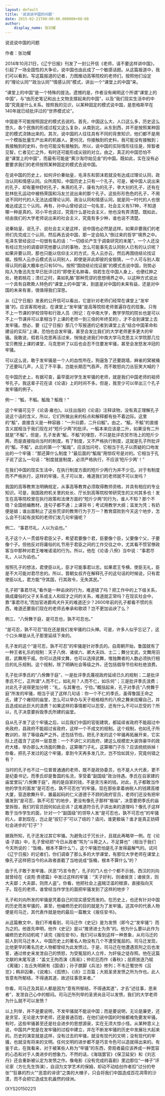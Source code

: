 ```yaml
---
layout: default
title: '说说说中国的问题'
date: 2015-02-21T00:00:00.000000+08:00
author:
    display_name: 张功耀
---
```


说说说中国的问题

作者：张功耀

2014年10月21日，《辽宁日报》刊发了一封公开信《老师，请不要这样讲中国》，引起了一场全国性的大争论，说中国也由此成了一个敏感话题。从这篇报道中，我们可以看到，写这篇报道的记者，力图推动高等院校的老师们，按照他们设定的“理论认同”“政治认同”“情感认同”模式，讲出一个“课堂上的中国”来。

“课堂上的中国”是一个特殊的提法。遗憾的是，作者没有阐明这个所谓“课堂上的中国”，与“由历史笔记和出土文物支撑起来的中国”，以及“我们现实生活中的中国”究竟是什么关系。按照我的见识，以某种固定的模式说中国，是恩格斯早在140年就已经批评过的“世界模式论”。

中国是不可能按照固定的模式去说的。首先，中国这么大，人口这么多，历史这么悠久，各个民族的形成过程又这么复杂，从南到北，从东到西，并不是按照某种固定的模式浇铸出来的。其次，说中国的人往往具有不同的背景知识，他们都不是用一个模版批量生产出来的机器人。更何况，你接触到的史料，我可能没有接触到；我接触到的史料，你也可能没有接触到。所以，说中国的实际情形往往是，除智者见智，仁者见仁之外，有时还可能形成尖锐的对立。由之，真正的中国恐怕不是“课堂上的中国”，而最有可能是“黄沙淘尽始见金”的中国。既如此，实在没有必要要求我们的老师按照某种固定的模式去说中国。

在说中国的历史上，如何评价秦始皇，毛泽东和郭沫若就没有达成过理论认同，政治认同和情感认同。众所周知，中国历史上只有一个孔子。可是，被中国人说出来的孔子，却有董仲舒的孔子，朱熹的孔子，康有为的孔子，李大钊的孔子，还有在批林批孔运动中被杨荣国和冯友兰说出来的那个孔子。这些形形色色的孔子，不用说不同时代的人无法达成理论认同、政治认同和情感认同，就是同一时代的人也很难达成这三个认同。再有，孙中山曾经说过一句名言，社会主义有57种，不知道哪一种是真的。邓小平也说过，究竟什么是社会主义，他也没有弄清楚。既如此，经由我们的大学老师说出来的社会主义，究竟有多少种，谁也说不清楚。

说秦始皇、说孔子、说社会主义是这样，说中国也必然是这样。如果非要我们的老师们先完成三个认同，然后再去说中国，那一定会陷入“倒过来的哲学”境界之中。毛泽东曾经说过一句很有名的话：“一切结论产生于调查研究的末尾”。一个人还没有经过充分的调查研究他要认识的事物，怎么可能事先去认同别人已有的认识呢？如果非要认同，那也只能以信仰主义的方式，先人云亦云，然后再围绕结论找证据。按照人云亦云模式去认同别人，即使是非此即彼的金银猜，一个人可与别人取得认同的最大概率也只有50％。按照“围绕结论找证据”的模式去说中国，则势必陷入为鲁迅先生早已批评过的“即使无名肿毒，倘若生在中国人身上，也便红肿之处，艳若桃花；溃烂之时，美如乳酪”那种荒谬的思想境界之中。以这种方式说出一个具有自欺欺人特色的“课堂上的中国”来，到底是对中国的未来有益，还是对中国的未来有害，很值得我们深思。

从《辽宁日报》发表的公开信可以看出，它是针对老师们经常在课堂上“发牢骚”的。应该客观地说，在课堂上“发牢骚”是高等院校老师普遍存在的现象。只有不上一节课的学校领导和行政人员（附记：在中南大学，教学学院的院长也是可以不上一节课并可以拿相当于上课的老师一到三倍的年终奖的），才不会到课堂上去发牢骚。想必，要《辽宁日报》那几个写报道的记者到课堂上去“结合中国革命和建设的实际”上课，恐怕也会发牢骚，甚至会发比我们的大学老师更多更大的牢骚。我敢说，假若马克思再活过来，悄悄走进我们中南大学马克思主义学院那几位宝贝教授上课的课堂，马克思听了以后也会忍不住要发牢骚，甚至会发怒发冲冠的牢骚。

可以这么说，敢于发牢骚是一个人的血性所在。狗逼急了还要跳墙，麻雀的窝被捅了还要叫几声，人见了不平事，岂能长期忍气吞声，而不敢怒向刀丛狂笑大喊的？

在中国历史上，有据可查，最早面对学生发牢骚的老师，就是我们中国老师的祖师爷孔子。我这辈子花在读《论语》上的时间不多。但是，我至少可以举出三个孔子发牢骚的例子。

例一：“觚，不觚。觚哉？觚哉！”

这个牢骚可见于《论语·雍也》。以往出版的《论语》注释读物，没有真正理解孔子说这个话的含义，所以，它们所做出来的标点和解释都有些不着边际。这里的“觚”，直接含义是一种容器：“一升曰爵，二升曰觚”。由之，“觚，不觚”的直接含义就相当于我们现在对“短斤少两”的批评。一觚本来应该是二升，如果没有二升就是“不觚”。但是，孔子发表“觚，不觚”的埋怨，不只是批评农贸市场上的短斤少两，而是直接指向当时的制度。有了制度，又不严格执行制度，这就是孔子所批评的“觚，不觚”。此后的第一个“觚哉”，应该加问号，它相当于孔子以质疑的口吻发出的一个牢骚：“那还算什么制度？”最后面的“觚哉”用惊叹号是对的。它相当于孔子说了这么一句话：“制度就是制度，必须严格执行，不应该‘短斤少两’！”

在我们中国的现实生活中，在执行制度方面的短斤少两行为并不少见。对于有制度而不严格执行，这样的牢骚，孔子可以发，难道我们的老师就不可以发吗？

我国的高等教育法明确规定，从事高等教育必须取得教师资格，并具有相应的专业知识。可是，我国政府机关里的处长、厅长到高等院校带研究生的又何其多也！发生在高等院校里在执行政策和法律方面的“短斤少两”的行为，谁人不知？那个不晓？全国统编教材，连句子都不通；上课背书；考试用教学大纲；滥发为凭；有奶便是娘；谁出面制止了这些荒谬的教育行为于万一？教育腐败到今天这个地步，怎么会不引起有良知的老师们发几句牢骚呢？

例二、“事君尽礼，人以为谄也。”

孔子这个人一贯倡导君臣父子，希望君要像个君，臣要像个臣，父要像个父，子要像个子。但他反对将庸俗的礼节用于君臣之间的工作交往之中，尤其看不惯官僚政客当中那种对君王唯唯诺诺的行为。所以，他在《论语·八佾》当中说：“事君尽礼，人以为谄也。”

按照孔子的想法，君使臣以礼，臣才可能事君以忠。如果君王专横，使臣无礼，臣是不大可能对君尽忠的。所以，晋朝女叔齐在解释孔子的这句话的时候说，只有君使臣以礼，君方能“守其国，行其政令，无失其民。”

孔子把“事君尽礼”看作是一种谄谀的行为，难道错了吗？把工作中的上下级关系，搞成庸俗的父子关系或主人和奴才之间的关系，难道就正常吗？在现实社会中，靠“事君尽礼”而加官进爵鸡犬升天的难道还少？2600年前的孔子都看不惯的东西，难道还要我们现在的老师去奉承和歌颂？岂不更加谄谀了么？

例三、“八佾舞于庭，是可忍也，孰不可忍也。”

“是可忍，孰不可忍”现在还是我们发牢骚的口头禅。可是，许多人似乎忘记了，这个口头禅是从孔子那里延续下来的。

孔子发的这个“是可忍，孰不可忍”的牢骚是针对季氏的。自周朝开始，鲁国就有了一种王者礼乐的规制：天子八佾、诸侯六、卿大夫四、士二；舞分文武，文舞用羽扇，武舞用干戚。你可以选择文舞，也可以选择武舞，惟独舞者的人数必须执行相应的礼乐规制。这个规制，除了明确社会等级之外，还包括倡导节俭和杜绝浪费。

孔子批评季氏的“八佾舞于庭”，一是批评季氏蔑视政府延续已久的规制；二是批评季氏不仁，正所谓“人而不仁，如礼何？人而不仁，如乐何”；三是批评季氏浪费；对此孔子说得更加分明：“礼，与其奢也，宁俭。”概括起来，孔子对季氏“八佾舞于庭”所发的牢骚，相当于说了这样几句话：你一个不仁的季氏，虽得鲁国王命之氏，建了个雍彻的庙堂，怎么可以举办与天子规格相齐的八佾之舞来炫耀自己，并且造成如此巨大的浪费？如果这样的事情都可以忍受，还有什么不可以忍受的？所以，孔子决意要拆毁季氏所建的庙堂。

自从孔子发了这个牢骚之后，以后我们中国的官衙建筑，都延续省政府不能超过中央政府，县政府不能超过省政府，这样一个不成文的规制。这个规制，也如孔子所教训的，除了等级森严之外，还包括节俭。把孔子发的这个牢骚再拓展开来，它实际上还蕴含了这样一层意思：一个不讲仁义的政府，建这么规模宏大装饰豪华的政府大楼，举办那么大场面的舞会，这算哪门子礼，这算哪门子乐？应该统统拆掉！你看，把孔子发过的这个牢骚，拿到今天再多发几次，岂不恰如其分，究竟何错之有？

当时的孔子也不过一位普普通通的老师，既不是政协委员，也不是人大代表，更不是纪委书记，而季氏却是鲁国的名流，享受着“副国级”政治待遇。季氏在自家建的庙堂里玩“八佾舞于庭”，用的是自家的钱，不是贪污来的钱。对此，孔子都敢当作他的学生的面发“是可忍也，孰不可忍也”的牢骚，现在那些拿着纳税人的钱建高楼大厦，营造歌舞升平，置最起码的仁义道德于不顾的政府官员，老师们还没有把牢骚发到“是可忍，孰不可忍”的地步，更没有像孔子那样“极端”，决意要把季氏的庙堂拆毁，我们的官员因何如此忌讳？这难道符合孔子讲出来的道理吗？像孔子这样敢于当作学生的面，针对一个“副国级”的领导人发“是可忍也，孰不可忍也”的牢骚的人，拿到现在，岂止是“拔钉子”可以了结的？请问，谁更极端？谁才是真正妨碍社会进步的“钉子”？

据我所知，孔子还发过其它牢骚。为避免过于冗长计，且就此再略举一例。在《论语·子路》中，孔子曾经把“今日从政者”骂为“斗筲之人，不足算也”（相当于我们今天所说的：“饭桶，根本不算什么”）。这个牢骚恐怕是孔子发得最解气的。试问《辽宁日报》的记者们，你们调查了那么多的大学课堂，有那位大学老师在课堂上像孔子这样把当今的从政者直截了当地说成“饭桶，根本不算什么”的？

由于孔子敢于发牢骚，厌恶“巧言令色”，孔子的门人也个个都不示弱。西汉的刘向就曾经在《说苑·贵德篇》中发过这样的牢骚：“天子好利，则诸侯贪；诸侯贪，则大夫鄙；大夫鄙，则庶人盗”。你看，他把社会上盗贼泛滥的根源，直接指向天子。现在的老师，谁曾经当作学生的面把牢骚发到了这样的地步？

孔子和刘向所发的牢骚是凭着自己的现实感受而发的。在历史上，也还有针对中国的历史而发牢骚的，甚至，他编修历史的目的就是为了发牢骚。这其中的代表人物便是司马迁，其代表作就是他的最后一篇散文《报任安书》。

从这篇散文中，我们不难看到，司马迁作《史记》是为发愤（即今之“发牢骚”）而为之的。他首先申明，他作《史记》是以“推贤进士为务”的。他为什么要以此作为编修历史的动机呢？读完《报任安书》，我们可以看到这样一种景象，从司马迁的前人到司马迁本人，中国历史上的著名人物没有几个不遭受冤屈的。司马迁发现，比他更早的著名历史人物都曾经为此发愤过。于是，司马迁在他遭遇宫刑之后也发誓，通过修史来发泄自己的愤怒，为受冤屈的人立传，为奸佞之徒存照。他在这篇文献的末尾写道：“盖文王拘而演《周易》；仲尼厄而作《春秋》；屈原放逐乃赋《离骚》；左丘失明厥有《国语》；孙子膑脚《兵法》修列；不韦迁蜀世传《吕览》；韩非囚秦，《说难》、《孤愤》、《诗》三百篇；大抵圣贤发愤之所为作也。此人皆意有所郁结，不得通其道，故述往事思来者。”

你看，司马迁及其前人都是因为“意有所郁结，不得通其道”，才去“述往事，思来者”，发泄自己心中的郁闷。司马迁所列举的圣贤尚且可以发愤，我们的大学老师为什么就不可以发愤？

以上列举，并不是要说明，不发牢骚就不能说中国；而是要说明，无论是廉吏，还是贪官，无论是大学老师，还是普通百姓，在他们说中国的时候都难免要发牢骚。有时，这些牢骚甚至还是社会进步的思想源泉，实在无须大惊小怪。从某种意义上说，中国共产党是在发牢骚的过程中建立，并在不断发牢骚的历史中发展壮大起来的。历史的演变就是这样，没有过去的牢骚，就没有现代的文明；没有现代的牢骚，也就没有将来的文明。任何文明的进步都不是巧言令色可以造就得出来的。有鉴于此，在我看来，对于被某些人称为“牢骚”的东西，旁观者最应该养成一种宽容的心态和对于人类进步的想象力。不然的话，《海瑞罢官》《保卫延安》和《刘志丹》还会重新被认定为发愤之作。像电影《没有完成的喜剧》里边那位“一棒子”评论家（方化先生饰演），自诩为文学艺术的保姆，却动不动给创作者扣“过分的夸张”“狂暴的烈火”“恶意的诽谤”之类的大帽子，只会将我们中国造成百花凋零的沙漠，而不会把它造成生机盎然的绿洲。

(XYS20150221)

